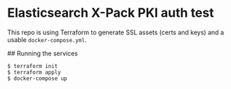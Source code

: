 # Elasticsearch X-Pack PKI auth test

This repo is using Terraform to generate SSL assets (certs and keys) and a usable `docker-compose.yml`.

## Running the services

```
$ terraform init
$ terraform apply
$ docker-compose up
```
